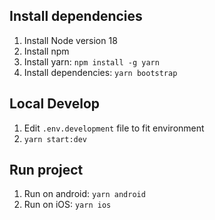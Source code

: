 ## Install dependencies

1. Install Node version 18
2. Install npm
3. Install yarn: `npm install -g yarn`
4. Install dependencies: `yarn bootstrap`

## Local Develop

1. Edit `.env.development` file to fit environment
2. `yarn start:dev`

## Run project

1. Run on android: ```yarn android```
2. Run on iOS: ```yarn ios```

